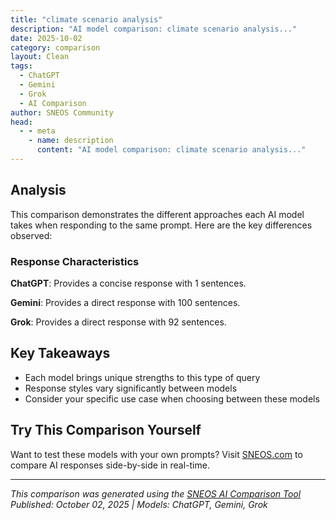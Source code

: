 ```yaml
---
title: "climate scenario analysis"
description: "AI model comparison: climate scenario analysis..."
date: 2025-10-02
category: comparison
layout: Clean
tags:
  - ChatGPT
  - Gemini
  - Grok
  - AI Comparison
author: SNEOS Community
head:
  - - meta
    - name: description
      content: "AI model comparison: climate scenario analysis..."
---
```


<ChatComparison
  title="climate scenario analysis"
  prompt="climate scenario analysis"
  :responses='{
    "ChatGPT": "Error calling OpenAI API.",
    "Gemini": "Climate scenario analysis is a critical process for understanding and planning for the potential impacts of climate change. It involves developing and analyzing different plausible future climate conditions and their associated consequences. This helps organizations, governments, and individuals make informed decisions about adaptation, mitigation, and resilience.\n\nHere\u0027s a breakdown of the key aspects:\n\n**1. What is Climate Scenario Analysis?**\n\n*   **Definition:** A structured process for exploring and evaluating the potential impacts of different future climate conditions on a specific entity, system, or region. It considers a range of possible climate trajectories, acknowledging the inherent uncertainties in climate projections.\n*   **Purpose:**\n    *   **Identify Vulnerabilities:**  Assess the potential risks and opportunities associated with climate change.\n    *   **Inform Decision-Making:**  Guide the development of robust adaptation and mitigation strategies.\n    *   **Enhance Resilience:**  Improve the ability to withstand and recover from climate-related disruptions.\n    *   **Comply with Regulations:** Meet increasingly stringent climate-related disclosure requirements (e.g., Task Force on Climate-related Financial Disclosures - TCFD).\n    *   **Strategic Planning:** Integrate climate considerations into long-term business and policy planning.\n*   **Key Elements:**\n    *   **Scenario Development:**  Creating plausible narratives of future climate conditions.\n    *   **Impact Assessment:**  Evaluating the potential consequences of each scenario on the target system.\n    *   **Risk Management:**  Identifying and prioritizing the most significant risks and opportunities.\n    *   **Adaptive Strategies:**  Developing and implementing actions to reduce vulnerabilities and capitalize on opportunities.\n    *   **Monitoring and Evaluation:** Tracking the effectiveness of adaptation measures and updating the analysis as new information becomes available.\n\n**2.  Key Components of Climate Scenario Analysis:**\n\n*   **Defining the Scope and Objectives:**\n    *   **What is being analyzed?** (e.g., a company, a city, an agricultural sector)\n    *   **What is the time horizon?** (Short-term, medium-term, long-term)\n    *   **What specific climate hazards are relevant?** (e.g., sea-level rise, heatwaves, droughts, extreme precipitation)\n    *   **What are the key performance indicators (KPIs) or metrics?** (e.g., revenue, operational costs, biodiversity, public health)\n*   **Scenario Selection:**\n    *   **Global Climate Models (GCMs):**  GCMs are complex computer simulations of the Earth\u0027s climate system, run by international research institutions. They provide projections of future temperature, precipitation, sea level, and other climate variables under different greenhouse gas emission scenarios.\n    *   **Representative Concentration Pathways (RCPs):**  RCPs are greenhouse gas concentration trajectories adopted by the IPCC (Intergovernmental Panel on Climate Change).  Common RCPs include:\n        *   **RCP2.6:**  A \u0022low emissions\u0022 scenario that assumes aggressive mitigation efforts and a peak in greenhouse gas emissions followed by a decline.\n        *   **RCP4.5:**  An \u0022intermediate emissions\u0022 scenario with some mitigation efforts.\n        *   **RCP6.0:** Another \u0022intermediate emissions\u0022 scenario with slightly less mitigation than RCP4.5.\n        *   **RCP8.5:**  A \u0022high emissions\u0022 scenario, often referred to as \u0022business as usual,\u0022 with continued growth in greenhouse gas emissions.\n    *   **Shared Socioeconomic Pathways (SSPs):**  SSPs describe different possible future societal developments, including population growth, economic development, technological change, and governance structures. They are used in conjunction with RCPs to explore how climate change impacts might vary depending on the future social and economic context.  (e.g., SSP1 - Sustainability, SSP5 - Fossil-fueled Development)\n    *   **Choosing Scenarios:**  Selecting a range of scenarios to cover the plausible range of future climate conditions.  This often includes a \u0022best-case,\u0022 \u0022worst-case,\u0022 and \u0022most likely\u0022 scenario.  Consider using a combination of RCPs and SSPs.  You may also want to consider \u0022black swan\u0022 events or extreme scenarios.\n*   **Impact Assessment:**\n    *   **Translate Climate Projections:** Downscale global climate projections to the regional or local level of interest. This often involves using regional climate models or statistical downscaling techniques.\n    *   **Assess Physical Risks:** Evaluate the potential impacts of climate hazards on physical assets, infrastructure, and natural resources.\n    *   **Assess Transition Risks:**  Evaluate the potential impacts of policy changes, technological developments, and market shifts related to climate change.  Examples:  carbon pricing, regulations on emissions, shifts to renewable energy.\n    *   **Assess Opportunities:** Identify potential opportunities arising from climate change, such as new markets for climate-friendly technologies or increased demand for climate resilience services.\n    *   **Quantify Impacts:**  Where possible, quantify the impacts of climate change in financial terms (e.g., revenue losses, increased operating costs, asset devaluation).  Use appropriate models and data to estimate the magnitude of these impacts.\n*   **Risk Management and Adaptation Planning:**\n    *   **Prioritize Risks:**  Rank the identified risks based on their likelihood and potential impact.  Focus on addressing the most significant risks first.\n    *   **Develop Adaptation Strategies:**  Identify and evaluate potential adaptation measures to reduce vulnerabilities and enhance resilience. This may involve changes to infrastructure, operations, supply chains, and business models.\n    *   **Implement Adaptation Measures:**  Put adaptation strategies into action.\n    *   **Monitor and Evaluate:**  Track the effectiveness of adaptation measures and adjust strategies as needed.\n\n**3.  Who Uses Climate Scenario Analysis?**\n\n*   **Businesses:** To assess the risks and opportunities that climate change poses to their operations, supply chains, and financial performance. Increasingly required by investors and regulators.\n*   **Governments:** To inform policy decisions related to climate change adaptation and mitigation, and to assess the vulnerability of infrastructure and communities.\n*   **Investors:** To evaluate the climate-related risks and opportunities associated with their investments.\n*   **Financial Institutions:** To assess the climate-related risks to their loan portfolios and investment portfolios.\n*   **Non-profit Organizations:** To advocate for climate action and to support communities that are vulnerable to climate change.\n*   **Researchers:** To develop and improve climate models and to assess the impacts of climate change on various systems.\n*   **Cities and Regions:**  For infrastructure planning, disaster preparedness, and public health management.\n\n**4.  Challenges and Considerations:**\n\n*   **Uncertainty:** Climate change is inherently uncertain, and climate models have limitations.  Scenario analysis should embrace uncertainty and explore a range of possible futures.\n*   **Complexity:**  Climate change impacts are complex and interconnected. Scenario analysis should consider the cascading effects of climate hazards and the interactions between different sectors and systems.\n*   **Data Availability:**  Access to high-quality climate data and impact models can be a challenge.  Organizations may need to invest in data collection and modeling efforts.\n*   **Integration with Decision-Making:**  Climate scenario analysis is most effective when it is integrated into the organization\u0027s broader decision-making processes. This requires strong leadership support and cross-functional collaboration.\n*   **Cost and Resources:** Performing comprehensive climate scenario analysis can be resource-intensive, requiring expertise in climate science, risk management, and financial analysis.\n*   **Behavioral Considerations:**  People and organizations don\u0027t always act rationally.  Scenario analysis needs to consider potential biases and cognitive limitations that can influence decision-making.\n*   **Dynamic Nature:**  Climate change is a dynamic process, and climate scenarios need to be updated regularly as new information becomes available.\n\n**5. Tools and Resources:**\n\n*   **IPCC Assessment Reports:**  Provide comprehensive assessments of the science of climate change.\n*   **Climate Explorer:** A tool from the US government for exploring climate projections.\n*   **Climate Adapt:** A European platform for climate change adaptation.\n*   **Downscaling Tools:** (e.g., NASA Earth Exchange Global Daily Downscaled Projections (NEX-GDDP))\n*   **Financial Regulations:** (e.g., TCFD framework)\n*   **Specialized Consulting Firms:**  Many consulting firms offer climate scenario analysis services.\n\n**In summary, climate scenario analysis is a vital tool for understanding and preparing for the challenges and opportunities of climate change. By exploring a range of possible futures, organizations and governments can make more informed decisions, build resilience, and contribute to a more sustainable future.**\n",
    "Grok": "Climate scenario analysis is a method used to evaluate the potential impacts of climate change on various systems, sectors, or regions by considering different possible future climate conditions. It is widely applied in fields like policy-making, urban planning, business risk assessment, and environmental management to support decision-making under uncertainty. Here\u0027s a detailed breakdown of what climate scenario analysis entails:\n\n---\n\n### **1. What is Climate Scenario Analysis?**\nClimate scenario analysis involves creating and analyzing a range of plausible future climate conditions (or \u0022scenarios\u0022) to assess their potential impacts on specific areas of interest. These scenarios are not predictions but rather \u0022what-if\u0022 constructs that help stakeholders understand risks, vulnerabilities, and opportunities under different climate trajectories.\n\nThe analysis is often based on:\n- **Global Climate Models (GCMs)**: These simulate future climate based on various greenhouse gas emission pathways.\n- **Socioeconomic Pathways**: These consider human factors like population growth, economic development, and policy decisions that influence emissions and adaptation capacity.\n- **Regional Downscaling**: GCM outputs are often downscaled to provide more localized climate projections for specific areas.\n\n---\n\n### **2. Key Frameworks for Climate Scenarios**\nTwo widely used frameworks provide the foundation for climate scenario analysis:\n\n#### **a. Representative Concentration Pathways (RCPs)**\nDeveloped by the Intergovernmental Panel on Climate Change (IPCC), RCPs describe different levels of radiative forcing (a measure of the influence of greenhouse gases on climate) by 2100. They range from low to high emission scenarios:\n- **RCP2.6**: A very low emission scenario with strong mitigation, limiting warming to below 2\u00B0C.\n- **RCP4.5**: A moderate mitigation scenario with stabilizing emissions.\n- **RCP6.0**: A medium-high emission scenario with limited mitigation.\n- **RCP8.5**: A high emission \u0022business-as-usual\u0022 scenario with significant warming.\n\n#### **b. Shared Socioeconomic Pathways (SSPs)**\nSSPs describe different socioeconomic futures, which, when paired with RCPs, provide a more comprehensive view of how human behavior and policy might shape climate outcomes. There are five SSPs:\n- **SSP1 (Sustainability)**: Low population growth, high economic growth, and strong climate policies.\n- **SSP2 (Middle of the Road)**: Moderate development with some mitigation efforts.\n- **SSP3 (Regional Rivalry)**: High population growth, fragmented cooperation, and high emissions.\n- **SSP4 (Inequality)**: High inequality with limited global cooperation.\n- **SSP5 (Fossil-Fueled Development)**: High economic growth driven by fossil fuels, leading to high emissions.\n\nTogether, SSPs and RCPs form the basis of the IPCC\u2019s Coupled Model Intercomparison Project Phase 6 (CMIP6) scenarios.\n\n---\n\n### **3. Steps in Climate Scenario Analysis**\nThe process typically involves the following steps:\n\n1. **Define Objectives and Scope**:\n   - Identify the purpose of the analysis (e.g., assessing agricultural impacts, urban planning, or corporate risk).\n   - Define the geographic area and time horizon (e.g., 2050 or 2100).\n\n2. **Select Scenarios**:\n   - Choose relevant climate scenarios based on RCPs/SSPs or other frameworks.\n   - Consider a range of scenarios (low, medium, high emissions) to capture uncertainty.\n\n3. **Gather Climate Data**:\n   - Use outputs from GCMs or regional climate models (RCMs).\n   - Focus on key variables like temperature, precipitation, sea level rise, and extreme weather events.\n\n4. **Assess Impacts**:\n   - Translate climate data into impacts on the system of interest (e.g., crop yield reductions due to heat stress, infrastructure damage from flooding).\n   - Use tools like vulnerability assessments or impact models.\n\n5. **Evaluate Risks and Opportunities**:\n   - Identify risks (e.g., supply chain disruptions) and opportunities (e.g., new markets for renewable energy).\n   - Quantify potential economic, social, or environmental consequences.\n\n6. **Develop Adaptation and Mitigation Strategies**:\n   - Propose actions to reduce vulnerabilities or capitalize on opportunities.\n   - Test the robustness of strategies across different scenarios.\n\n7. **Communicate Results**:\n   - Share findings with stakeholders through reports, visualizations, or decision-support tools to inform policy or planning.\n\n---\n\n### **4. Applications of Climate Scenario Analysis**\n- **Government and Policy**: To design national adaptation plans, set emission reduction targets, and prepare for climate-related disasters.\n- **Business and Finance**: To assess risks to supply chains, infrastructure, and investments (e.g., Task Force on Climate-related Financial Disclosures, TCFD recommendations).\n- **Agriculture**: To evaluate impacts on crop yields, water availability, and food security.\n- **Urban Planning**: To plan for heatwaves, flooding, and sea level rise in cities.\n- **Energy Sector**: To anticipate shifts in energy demand (e.g., increased cooling needs) or renewable energy potential.\n\n---\n\n### **5. Challenges in Climate Scenario Analysis**\n- **Uncertainty**: Climate models have inherent uncertainties due to incomplete data, unknown future emissions, and complex feedback loops (e.g., melting ice affecting albedo).\n- **Scale**: Downscaling global models to local levels can introduce errors or require significant resources.\n- **Interdisciplinary Complexity**: Combining climate data with socioeconomic factors requires integrating diverse datasets and expertise.\n- **Communication**: Translating technical results into actionable insights for non-experts can be difficult.\n\n---\n\n### **6. Tools and Resources**\nSeveral tools and platforms assist in conducting climate scenario analysis:\n- **IPCC Data Distribution Centre**: Provides access to climate model outputs.\n- **World Bank Climate Change Knowledge Portal**: Offers climate data and vulnerability assessments.\n- **Climate Analytics Tools**: Software like ClimDEX or NASA\u2019s NEX-GDDP dataset for downscaled projections.\n- **Risk Assessment Frameworks**: TCFD guidelines for financial disclosures or ISO 14091 for adaptation planning.\n\n---\n\n### **7. Future Outlook**\nAs climate science advances, scenario analysis is evolving to include:\n- More granular, localized projections using AI and machine learning.\n- Greater emphasis on extreme events (e.g., heatwaves, storms) rather than just average conditions.\n- Integration with nature-based solutions and ecosystem services to assess co-benefits of mitigation and adaptation.\n\n---\n\nClimate scenario analysis is a critical tool for navigating an uncertain future. By exploring a range of possibilities, it helps decision-makers build resilience and prepare for the challenges and opportunities posed by a changing climate. If you have a specific context or sector in mind (e.g., business, agriculture, or a particular region), I can dive deeper into tailored applications or examples!"
  }'
  published-date="09:31"
/>

## Analysis

This comparison demonstrates the different approaches each AI model takes when responding to the same prompt. Here are the key differences observed:

### Response Characteristics

**ChatGPT**: Provides a concise response with 1 sentences. 

**Gemini**: Provides a direct response with 100 sentences. 

**Grok**: Provides a direct response with 92 sentences. 

## Key Takeaways

- Each model brings unique strengths to this type of query
- Response styles vary significantly between models
- Consider your specific use case when choosing between these models

## Try This Comparison Yourself

Want to test these models with your own prompts? Visit [SNEOS.com](https://sneos.com) to compare AI responses side-by-side in real-time.

---

*This comparison was generated using the [SNEOS AI Comparison Tool](https://sneos.com)*
*Published: October 02, 2025 | Models: ChatGPT, Gemini, Grok*
